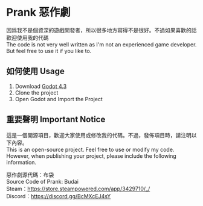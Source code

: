 # Prank 惡作劇

因爲我不是個資深的遊戲開發者，所以很多地方寫得不是很好。不過如果喜歡的話歡迎使用我的代碼<br>
The code is not very well written as I'm not an experienced game developer. But feel free to use it if you like to.

## 如何使用 Usage

1. Download [Godot 4.3](https://godotengine.org/download/archive/4.3-stable/)
2. Clone the project
3. Open Godot and Import the Project

## 重要聲明 Important Notice

這是一個開源項目，歡迎大家使用或修改我的代碼。不過，發佈項目時，請注明以下內容。<br>
This is an open-source project. Feel free to use or modify my code. However, when publishing your project, please include the following information.<br>

惡作劇源代碼：布袋<br>
Source Code of Prank: Budai<br>
Steam：<https://store.steampowered.com/app/3429710/_/><br>
Discord：<https://discord.gg/BcMXcEJ4sY>
